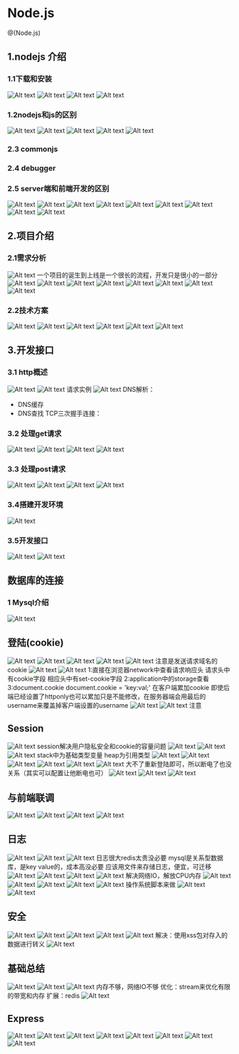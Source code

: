 # Node.js 

@(Node.js)

## 1.nodejs 介绍
### 1.1下载和安装
![Alt text](./1592964631793.png)
![Alt text](./1592964645661.png)
![Alt text](./1592964717248.png)
![Alt text](./1592964833983.png)
### 1.2nodejs和js的区别
![Alt text](./1592964399450.png)
![Alt text](./1592964420532.png)
![Alt text](./1592964440277.png)
![Alt text](./1592964463382.png)
![Alt text](./1592964512798.png)

### 2.3 commonjs
### 2.4 debugger
### 2.5 server端和前端开发的区别
![Alt text](./1592967391161.png)
![Alt text](./1592967424298.png)
![Alt text](./1592967446393.png)
![Alt text](./1592967526682.png)
![Alt text](./1592967596394.png)
![Alt text](./1592967694995.png)
![Alt text](./1592967759607.png)
![Alt text](./1592967824865.png)
![Alt text](./1592967901197.png)

## 2.项目介绍
### 2.1需求分析
![Alt text](./1592968058006.png)
一个项目的诞生到上线是一个很长的流程，开发只是很小的一部分
![Alt text](./1592968181377.png)
![Alt text](./1592968260856.png)
![Alt text](./1592968368164.png)
![Alt text](./1592968382352.png)
![Alt text](./1592968395577.png)
![Alt text](./1592968409281.png)
![Alt text](./1592968422983.png)
![Alt text](./1592968465820.png)
### 2.2技术方案
![Alt text](./1592968560259.png)
![Alt text](./1592968613590.png)
![Alt text](./1592968627095.png)
![Alt text](./1592968705837.png)
![Alt text](./1592968749596.png)
![Alt text](./1592968917077.png)

## 3.开发接口
### 3.1 http概述
![Alt text](./1592969085646.png)
![Alt text](./1592969161681.png)
请求实例
![Alt text](./1592969221040.png)
DNS解析：
* DNS缓存
* DNS查找
TCP三次握手连接：
### 3.2 处理get请求
![Alt text](./1592969575781.png)
![Alt text](./1592969590960.png)
![Alt text](./1592969735488.png)
![Alt text](./1592969753473.png)

### 3.3 处理post请求
![Alt text](./1592976428005.png)
![Alt text](./1592976570149.png)
![Alt text](./1592978063783.png)
![Alt text](./1592978095169.png)
### 3.4搭建开发环境
![Alt text](./1592979224828.png)
### 3.5开发接口
![Alt text](./1592985247699.png)
![Alt text](./1592985298902.png)
## 数据库的连接
### 1 Mysql介绍
![Alt text](./1593056915542.png)
## 登陆(cookie)
![Alt text](./1593140800591.png)
![Alt text](./1593140859493.png)
![Alt text](./1593140964378.png)
![Alt text](./1593141028486.png)
![Alt text](./1593141429133.png)
注意是发送请求域名的cookie
![Alt text](./1593141488064.png)
![Alt text](./1593141570250.png)
1:直接在浏览器network中查看请求响应头
请求头中有cookie字段
相应头中有set-cookie字段
2:application中的storage查看
3:document.cookie
document.cookie = 'key:val;'
在客户端累加cookie
即使后端已经设置了httponly也可以累加只是不能修改，在服务器端会用最后的username来覆盖掉客户端设置的username
![Alt text](./1593141936642.png)
![Alt text](./1593153241350.png)
注意
## Session
![Alt text](./1593153537074.png)
session解决用户隐私安全和cookie的容量问题
![Alt text](./1593153550717.png)
![Alt text](./1593157802606.png)
![Alt text](./1593157879381.png)
stack中为基础类型变量
heap为引用类型
![Alt text](./1593157933483.png)
![Alt text](./1593158063551.png)
![Alt text](./1593158727949.png)
![Alt text](./1593158769144.png)
![Alt text](./1593158785727.png)
![Alt text](./1593158990859.png)
大不了重新登陆即可，所以断电了也没关系（其实可以配置让他断电也可）
![Alt text](./1593159106730.png)
![Alt text](./1593160380859.png)
![Alt text](./1593160435102.png)
## 与前端联调
![Alt text](./1593170466007.png)
![Alt text](./1593174493665.png)
![Alt text](./1593174504796.png)
![Alt text](./1593393438785.png)
## 日志
![Alt text](./1593393727896.png)
![Alt text](./1593393823616.png)
![Alt text](./1593393877249.png)
日志很大redis太贵没必要
mysql是关系型数据库，是key value的，成本高没必要
应该用文件来存储日志，便宜，可迁移
![Alt text](./1593395763163.png)
![Alt text](./1593395783399.png)
![Alt text](./1593395943597.png)
![Alt text](./1593395973123.png)
解决网络IO，解放CPU内存
![Alt text](./1593396075467.png)
![Alt text](./1593396452153.png)
![Alt text](./1593396534899.png)
![Alt text](./1593397786125.png)
![Alt text](./1593398000029.png)
操作系统脚本来做
![Alt text](./1593398364163.png)
![Alt text](./1593398860140.png)
## 安全
![Alt text](./1593398985064.png)
![Alt text](./1593399037016.png)
![Alt text](./1593399154521.png)
![Alt text](./1593405781328.png)
![Alt text](./1593405811064.png)
解决：使用xss包对存入的数据进行转义
![Alt text](./1593407895763.png)
## 基础总结
![Alt text](./1593409422442.png)
![Alt text](./1593409592479.png)
![Alt text](./1593409759540.png)
内存不够，网络IO不够
优化：stream来优化有限的带宽和内存
扩展：redis
![Alt text](./1593409866889.png)
## Express
![Alt text](./1593428044828.png)
![Alt text](./1593428262876.png)
![Alt text](./1593433707245.png)
![Alt text](./1593435915596.png)
![Alt text](./1593435945646.png)
![Alt text](./1593480689875.png)
![Alt text](./1593481667600.png)
![Alt text](./1593482127488.png)
